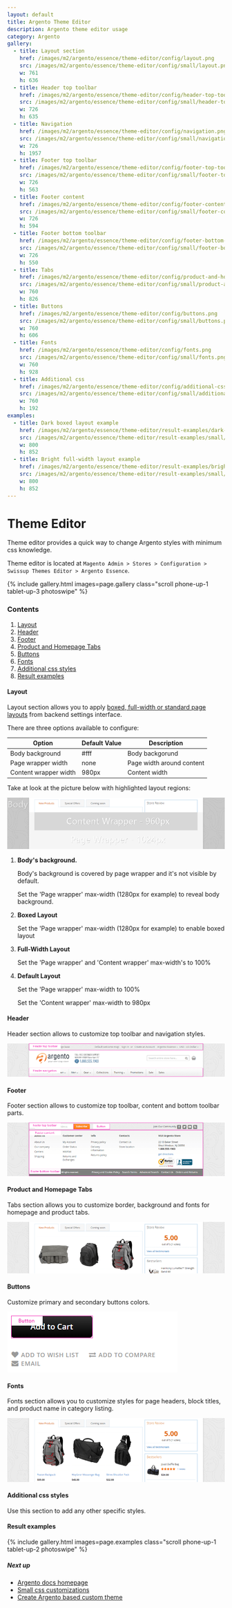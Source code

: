 ```yaml
---
layout: default
title: Argento Theme Editor
description: Argento theme editor usage
category: Argento
gallery:
  - title: Layout section
    href: /images/m2/argento/essence/theme-editor/config/layout.png
    src: /images/m2/argento/essence/theme-editor/config/small/layout.png
    w: 761
    h: 636
  - title: Header top toolbar
    href: /images/m2/argento/essence/theme-editor/config/header-top-toolbar.png
    src: /images/m2/argento/essence/theme-editor/config/small/header-top-toolbar.png
    w: 726
    h: 635
  - title: Navigation
    href: /images/m2/argento/essence/theme-editor/config/navigation.png
    src: /images/m2/argento/essence/theme-editor/config/small/navigation.png
    w: 726
    h: 1957
  - title: Footer top toolbar
    href: /images/m2/argento/essence/theme-editor/config/footer-top-toolbar.png
    src: /images/m2/argento/essence/theme-editor/config/small/footer-top-toolbar.png
    w: 726
    h: 563
  - title: Footer content
    href: /images/m2/argento/essence/theme-editor/config/footer-content.png
    src: /images/m2/argento/essence/theme-editor/config/small/footer-content.png
    w: 726
    h: 594
  - title: Footer bottom toolbar
    href: /images/m2/argento/essence/theme-editor/config/footer-bottom-toolbar.png
    src: /images/m2/argento/essence/theme-editor/config/small/footer-bottom-toolbar.png
    w: 726
    h: 550
  - title: Tabs
    href: /images/m2/argento/essence/theme-editor/config/product-and-homepage-tabs.png
    src: /images/m2/argento/essence/theme-editor/config/small/product-and-homepage-tabs.png
    w: 760
    h: 826
  - title: Buttons
    href: /images/m2/argento/essence/theme-editor/config/buttons.png
    src: /images/m2/argento/essence/theme-editor/config/small/buttons.png
    w: 760
    h: 606
  - title: Fonts
    href: /images/m2/argento/essence/theme-editor/config/fonts.png
    src: /images/m2/argento/essence/theme-editor/config/small/fonts.png
    w: 760
    h: 928
  - title: Additional css
    href: /images/m2/argento/essence/theme-editor/config/additional-css.png
    src: /images/m2/argento/essence/theme-editor/config/small/additional-css.png
    w: 760
    h: 192
examples:
  - title: Dark boxed layout example
    href: /images/m2/argento/essence/theme-editor/result-examples/dark-boxed-layout.png
    src: /images/m2/argento/essence/theme-editor/result-examples/small/dark-boxed-layout.png
    w: 800
    h: 852
  - title: Bright full-width layout example
    href: /images/m2/argento/essence/theme-editor/result-examples/bright-full-width-layout.png
    src: /images/m2/argento/essence/theme-editor/result-examples/small/bright-full-width-layout.png
    w: 800
    h: 852
---
```


# Theme Editor

Theme editor provides a quick way to change Argento styles with minimum css
knowledge.

Theme editor is located at `Magento Admin > Stores > Configuration > Swissup Themes Editor > Argento Essence`.

{% include gallery.html images=page.gallery class="scroll phone-up-1 tablet-up-3 photoswipe" %}

### Contents

 1. [Layout](#layout)
 2. [Header](#header)
 3. [Footer](#footer)
 4. [Product and Homepage Tabs](#products-and-homepage-tabs)
 5. [Buttons](#buttons)
 6. [Fonts](#fonts)
 7. [Additional css styles](#additional-css-styles)
 7. [Result examples](#result-examples)

#### Layout

Layout section allows you to apply
[boxed, full-width or standard page layouts](/m2/argento/customization/boxed-full-width-and-standard-layout-types/)
from backend settings interface.

There are three options available to configure:

Option | Default Value | Description
-------|---------------|------------
Body background | #fff | Body backgorund
Page wrapper width | none | Page width around content
Content wrapper width | 980px | Content width

Take at look at the picture below with highlighted layout regions:

![Argento Essence Header Structure](/images/m2/argento/essence/theme-editor/layout.png)

 1. **Body's background.**

    Body's background is covered by page wrapper and it's not visible by default.

    Set the 'Page wrapper' max-width (1280px for example) to reveal body background.

 2. **Boxed Layout**

    Set the 'Page wrapper' max-width (1280px for example) to enable boxed layout

 3. **Full-Width Layout**

    Set the 'Page wrapper' and 'Content wrapper' max-width's to 100%

 4. **Default Layout**

    Set the 'Page wrapper' max-width to 100%

    Set the 'Content wrapper' max-width to 980px

#### Header

Header section allows to customize top toolbar and navigation styles.

![Argento Essence Header Structure](/images/m2/argento/essence/theme-editor/header.png)

#### Footer

Footer section allows to customize top toolbar, content and bottom toolbar parts.

![Argento Essence Footer Structure](/images/m2/argento/essence/theme-editor/footer.png)

#### Product and Homepage Tabs

Tabs section allows you to customize border, background and fonts for homepage
and product tabs.

![Homepage tabs](/images/m2/argento/essence/theme-editor/tabs.png)

#### Buttons

Customize primary and secondary buttons colors.

![Primary button](/images/m2/argento/essence/theme-editor/button.png)

#### Fonts

Fonts section allows you to customize styles for page headers, block titles,
and product name in category listing.

![Product name font](/images/m2/argento/essence/theme-editor/fonts.png)

#### Additional css styles

Use this section to add any other specific styles.

#### Result examples

{% include gallery.html images=page.examples class="scroll phone-up-1 tablet-up-2 photoswipe" %}

##### Next up

- [Argento docs homepage](/m2/argento/)
- [Small css customizations](/m2/argento/customization/custom-css/)
- [Create Argento based custom theme](/m2/argento/customization/custom-theme/)
